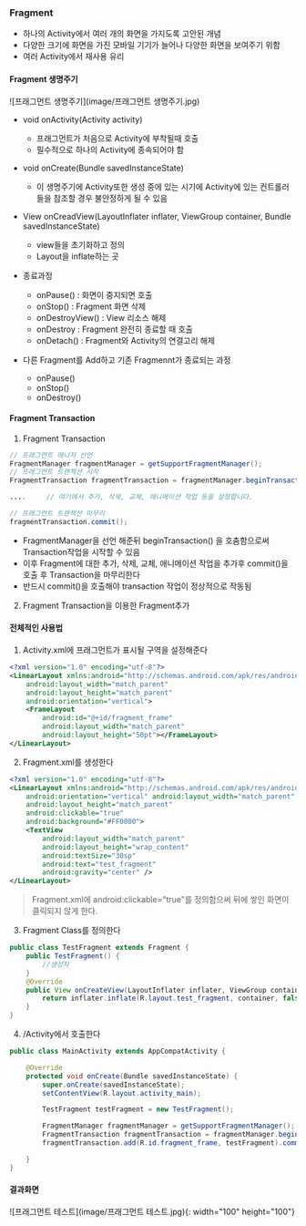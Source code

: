 ### Fragment

- 하나의 Activity에서 여러 개의 화면을 가지도록 고안된 개념
- 다양한 크기에 화면을 가진 모바일 기기가 늘어나 다양한 화면을 보여주기 위함
- 여러 Activity에서 재사용 유리

#### Fragment 생명주기
![프래그먼트 생명주기](image/프래그먼트 생명주기.jpg)
- void onActivity(Activity activity)
	- 프래그먼트가 처음으로 Activity에 부착될때 호출
	- 필수적으로 하나의 Activity에 종속되어야 함

- void onCreate(Bundle savedInstanceState)
	- 이 생명주기에 Activity또한 생성 중에 있는 시기에 Activity에 있는 컨트롤러들을 참조할 경우 불안정하게 될 수 있음

- View onCreadView(LayoutInflater inflater, ViewGroup container, Bundle savedInstanceState)
	- view들을 초기화하고 정의
	- Layout을 inflate하는 곳

- 종료과정
	- onPause() : 화면이 중지되면 호출
	- onStop() : Fragment 화면 삭제
	- onDestroyView() : View 리소스 해제
	- onDestroy : Fragment 완전히 종료할 때 호출
	- onDetach() : Fragment와 Activity의 연결고리 해제

- 다른 Fragment를 Add하고 기존 Fragmennt가 종료되는 과정
	- onPause()
	- onStop()
	- onDestroy()

#### Fragment Transaction
1. Fragment Transaction 
```java
// 프래그먼트 매니저 선언
FragmentManager fragmentManager = getSupportFragmentManager();
// 프래그먼트 트랜잭션 시작
FragmentTransaction fragmentTransaction = fragmentManager.beginTransaction();

....     // 여기에서 추가, 삭제, 교체, 애니메이션 작업 등을 설정합니다.

// 프래그먼트 트랜잭션 마무리
fragmentTransaction.commit();
```
- FragmentManager을 선언 해준뒤  beginTransaction() 을 호춤함으로써 Transaction작업을 시작할 수 있음
- 이후 Fragment에 대한 추가, 삭제, 교체, 애니메이션 작업을 추가후 commit()을 호출 후 Transaction을 마무리한다
- 반드시 commit()을 호출해야 transaction 작업이 정상적으로 작동됨

2. Fragment Transaction을 이용한 Fragment추가



#### 전체적인 사용법
1. Activity.xml에 프래그먼트가 표시될 구역을 설정해준다
```xml
<?xml version="1.0" encoding="utf-8"?>
<LinearLayout xmlns:android="http://schemas.android.com/apk/res/android"
    android:layout_width="match_parent"
    android:layout_height="match_parent"
    android:orientation="vertical">
    <FrameLayout
        android:id="@+id/fragment_frame"
        android:layout_width="match_parent"
        android:layout_height="50pt"></FrameLayout>
</LinearLayout>
```

2. Fragment.xml를 생성한다
```xml
<?xml version="1.0" encoding="utf-8"?>
<LinearLayout xmlns:android="http://schemas.android.com/apk/res/android"
    android:orientation="vertical" android:layout_width="match_parent"
    android:layout_height="match_parent"
    android:clickable="true"
    android:background="#FF0000">
    <TextView
        android:layout_width="match_parent"
        android:layout_height="wrap_content"
        android:textSize="30sp"
        android:text="test_fragment"
        android:gravity="center" />
</LinearLayout>
```
> Fragment.xml에 android:clickable="true"를 정의함으써 뒤에 쌓인 화면이 클릭되지 않게 한다.


3. Fragment Class를 정의한다
```java
public class TestFragment extends Fragment {
    public TestFragment() {
        //생성자
    }
    @Override
    public View onCreateView(LayoutInflater inflater, ViewGroup container, Bundle savedInstanceState) {
        return inflater.inflate(R.layout.test_fragment, container, false);
    }
}
```


4. /Activity에서 호출한다
```java
public class MainActivity extends AppCompatActivity {

    @Override
    protected void onCreate(Bundle savedInstanceState) {
        super.onCreate(savedInstanceState);
        setContentView(R.layout.activity_main);

        TestFragment testFragment = new TestFragment();

        FragmentManager fragmentManager = getSupportFragmentManager();
        FragmentTransaction fragmentTransaction = fragmentManager.beginTransaction();
        fragmentTransaction.add(R.id.fragment_frame, testFragment).commitAllowingStateLoss();

    }
}
```



#### 결과화면

![프래그먼트 테스트](image/프래그먼트 테스트.jpg){: width="100" height="100"}



















